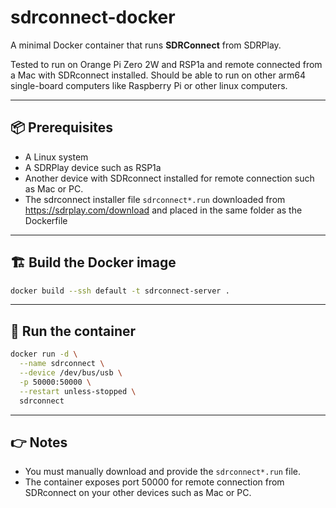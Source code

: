 # sdrconnect-docker

A minimal Docker container that runs **SDRConnect** from SDRPlay.

Tested to run on Orange Pi Zero 2W and RSP1a and remote connected from a Mac with SDRconnect installed. Should be able to run on other arm64 single-board computers like Raspberry Pi or other linux computers.

---

## 📦 Prerequisites

- A Linux system
- A SDRPlay device such as RSP1a
- Another device with SDRconnect installed for remote connection such as Mac or PC.
- The sdrconnect installer file `sdrconnect*.run` downloaded from https://sdrplay.com/download and placed in the same folder as the Dockerfile

---

## 🏗️ Build the Docker image
```bash
docker build --ssh default -t sdrconnect-server .
```
---

## 🚀 Run the container
```bash
docker run -d \
  --name sdrconnect \
  --device /dev/bus/usb \
  -p 50000:50000 \
  --restart unless-stopped \
  sdrconnect
```

---

## 👉 Notes

- You must manually download and provide the `sdrconnect*.run` file.
- The container exposes port 50000 for remote connection from SDRconnect on your other devices such as Mac or PC.
